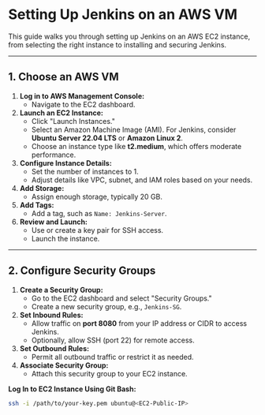# Setting Up Jenkins on an AWS VM

This guide walks you through setting up Jenkins on an AWS EC2 instance, from selecting the right instance to installing and securing Jenkins.

---

## 1. Choose an AWS VM

1. **Log in to AWS Management Console:**
   - Navigate to the EC2 dashboard.
2. **Launch an EC2 Instance:**
   - Click "Launch Instances."
   - Select an Amazon Machine Image (AMI). For Jenkins, consider **Ubuntu Server 22.04 LTS** or **Amazon Linux 2**.
   - Choose an instance type like **t2.medium**, which offers moderate performance.
3. **Configure Instance Details:**
   - Set the number of instances to 1.
   - Adjust details like VPC, subnet, and IAM roles based on your needs.
4. **Add Storage:**
   - Assign enough storage, typically 20 GB.
5. **Add Tags:**
   - Add a tag, such as `Name: Jenkins-Server`.
6. **Review and Launch:**
   - Use or create a key pair for SSH access.
   - Launch the instance.

---

## 2. Configure Security Groups

1. **Create a Security Group:**
   - Go to the EC2 dashboard and select "Security Groups."
   - Create a new security group, e.g., `Jenkins-SG`.
2. **Set Inbound Rules:**
   - Allow traffic on **port 8080** from your IP address or CIDR to access Jenkins.
   - Optionally, allow SSH (port 22) for remote access.
3. **Set Outbound Rules:**
   - Permit all outbound traffic or restrict it as needed.
4. **Associate Security Group:**
   - Attach this security group to your EC2 instance.

**Log In to EC2 Instance Using Git Bash:**

```bash
ssh -i /path/to/your-key.pem ubuntu@<EC2-Public-IP>
